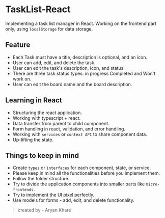# TaskList-React
Implementing a task list manager in React.
Working on the frontend part only, using `localStorage` for data storage.

## Feature
* Each Task must have a title, description is optional, and an icon.
* User can add, edit, and delete the task.
* User can edit the task's description, icon, and status.
* There are three task status types: in progress Completed and Won't work on.
* User can edit the board name and the board description.

## Learning in React
* Structuring the react application.
* Working with typescript + react.
* Data transfer from parent to child component.
* Form handling in react, validation, and error handling.
* Working with `services` or `context API` to share component data.
* Up-lifting the state.

## Things to keep in mind
* Create `types` or `interfaces` for each component, state, or service.
* Please keep in mind all the functionalities before you implement them.
* Follow the folder structure.
* Try to divide the application components into smaller parts like `micro-frontends`.
* Try to implement the UI pixel perfectly.
* Use models for forms - add, edit, and delete functionality.

> created by - Aryan Khare
